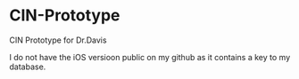 # CIN-Prototype
CIN Prototype for Dr.Davis

I do not have the iOS versioon public on my github as it contains a key to my database.
